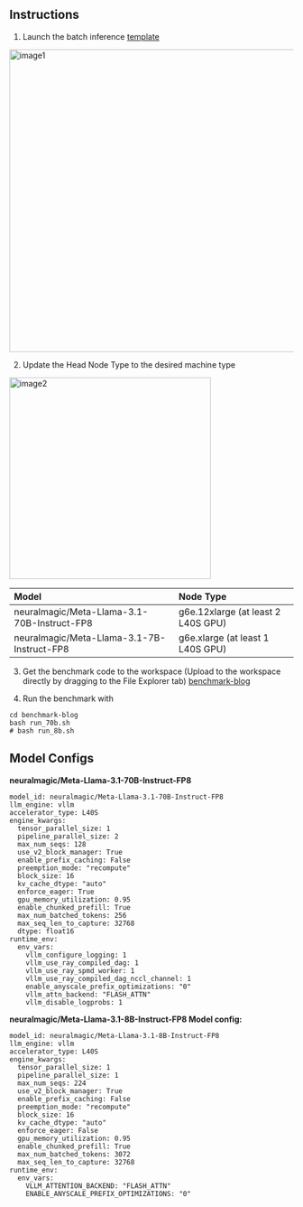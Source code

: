 ## Instructions

1. Launch the batch inference [template](https://console.anyscale.com/v2/template-preview/batch-llm)
<img width="536" alt="image1" src="https://github.com/user-attachments/assets/c47183bb-2865-4adb-87ff-d46be3296f46">


2. Update the Head Node Type to the desired machine type
<img width="357" alt="image2" src="https://github.com/user-attachments/assets/cbb37e50-4040-4088-94f3-792f0f02551d">


| Model | Node Type |
| :---- | :---- |
| neuralmagic/Meta-Llama-3.1-70B-Instruct-FP8 | g6e.12xlarge (at least 2 L40S GPU) |
| neuralmagic/Meta-Llama-3.1-7B-Instruct-FP8 | g6e.xlarge (at least 1 L40S GPU)  |

3. Get the benchmark code to the workspace (Upload to the workspace directly by dragging to the File Explorer tab) [benchmark-blog](https://drive.google.com/drive/folders/1N7fS3VuroMK3-3eJzm__KV57evtnOrGg?usp=sharing)

4. Run the benchmark with 

```
cd benchmark-blog
bash run_70b.sh 
# bash run_8b.sh
```

## Model Configs

**neuralmagic/Meta-Llama-3.1-70B-Instruct-FP8** 

```
model_id: neuralmagic/Meta-Llama-3.1-70B-Instruct-FP8
llm_engine: vllm
accelerator_type: L40S
engine_kwargs:
  tensor_parallel_size: 1
  pipeline_parallel_size: 2
  max_num_seqs: 128
  use_v2_block_manager: True
  enable_prefix_caching: False
  preemption_mode: "recompute"
  block_size: 16
  kv_cache_dtype: "auto"
  enforce_eager: True
  gpu_memory_utilization: 0.95
  enable_chunked_prefill: True
  max_num_batched_tokens: 256
  max_seq_len_to_capture: 32768
  dtype: float16
runtime_env:
  env_vars:
    vllm_configure_logging: 1
    vllm_use_ray_compiled_dag: 1
    vllm_use_ray_spmd_worker: 1
    vllm_use_ray_compiled_dag_nccl_channel: 1
    enable_anyscale_prefix_optimizations: "0"
    vllm_attn_backend: "FLASH_ATTN"
    vllm_disable_logprobs: 1
```

**neuralmagic/Meta-Llama-3.1-8B-Instruct-FP8 Model config:**

```
model_id: neuralmagic/Meta-Llama-3.1-8B-Instruct-FP8
llm_engine: vllm
accelerator_type: L40S
engine_kwargs:
  tensor_parallel_size: 1
  pipeline_parallel_size: 1
  max_num_seqs: 224
  use_v2_block_manager: True
  enable_prefix_caching: False
  preemption_mode: "recompute"
  block_size: 16
  kv_cache_dtype: "auto"
  enforce_eager: False
  gpu_memory_utilization: 0.95
  enable_chunked_prefill: True
  max_num_batched_tokens: 3072
  max_seq_len_to_capture: 32768
runtime_env:
  env_vars:
    VLLM_ATTENTION_BACKEND: "FLASH_ATTN"
    ENABLE_ANYSCALE_PREFIX_OPTIMIZATIONS: "0"
```
